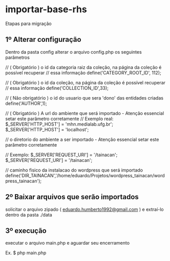 # importar-base-rhs

Etapas para migração

## 1º Alterar configuração

Dentro da pasta config alterar o arquivo config.php os seguintes parâmetros

// ( Obrigatório ) o id da categoria raiz da coleção, na página da coleção é possível recuperar
// essa informação
define('CATEGORY_ROOT_ID', 112);

// ( Obrigatório ) o id da coleção, na página da coleção é possível recuperar
// essa informação
define('COLLECTION_ID',33);

// ( Não obrigatório ) o id do usuario que sera 'dono' das entidades criadas
define('AUTHOR',1);

// ( Obrigatório ) A url do ambiente que será importado - Atenção essencial setar este parâmetro corretamente
// Exemplo real: $_SERVER['HTTP_HOST'] = 'mhn.medialab.ufg.br';
$_SERVER['HTTP_HOST'] = 'localhost';

// o diretorio do ambiente a ser importado - Atenção essencial setar este parâmetro corretamente

// Exemplo: $_SERVER['REQUEST_URI'] = '/tainacan';
$_SERVER['REQUEST_URI'] = '/tainacan';

// caminho fisico da instalacao do wordpress que será importado
define('DIR_TAINACAN','/home/eduardo/Projetos/wordpress_tainacan/wordpress_tainacan');

## 2º Baixar arquivos que serão importados

solicitar o arquivo zipado ( eduardo.humberto1992@gmail.com ) e extraí-lo dentro da pasta ./data

## 3º execução

executar o arquivo main.php e aguardar seu encerramento

Ex. $ php main.php
